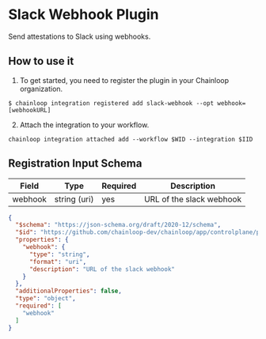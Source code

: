 # Slack Webhook Plugin

Send attestations to Slack using webhooks.

## How to use it

1. To get started, you need to register the plugin in your Chainloop organization.

```console
$ chainloop integration registered add slack-webhook --opt webhook=[webhookURL]
```

2. Attach the integration to your workflow.

```console
chainloop integration attached add --workflow $WID --integration $IID
```

## Registration Input Schema

|Field|Type|Required|Description|
|---|---|---|---|
|webhook|string (uri)|yes|URL of the slack webhook|

```json
{
  "$schema": "https://json-schema.org/draft/2020-12/schema",
  "$id": "https://github.com/chainloop-dev/chainloop/app/controlplane/plugins/core/slack-webhook/v1/registration-request",
  "properties": {
    "webhook": {
      "type": "string",
      "format": "uri",
      "description": "URL of the slack webhook"
    }
  },
  "additionalProperties": false,
  "type": "object",
  "required": [
    "webhook"
  ]
}
```
